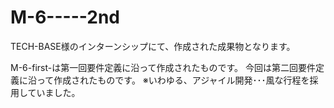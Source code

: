 # M-6-----2nd
TECH-BASE様のインターンシップにて、作成された成果物となります。

M-6-first-は第一回要件定義に沿って作成されたものです。
今回は第二回要件定義に沿って作成されたものです。
※いわゆる、アジャイル開発･･･風な行程を採用していました。
